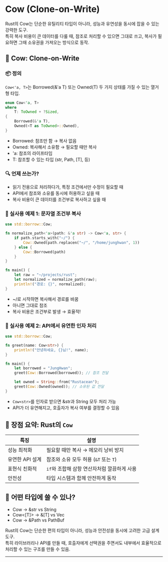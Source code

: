 # Cow (Clone-on-Write)
Rust의 Cow는 단순한 유틸리티 타입이 아니라, 성능과 유연성을 동시에 잡을 수 있는 강력한 도구.  
특히 복사 비용이 큰 데이터를 다룰 때, 참조로 처리할 수 있으면 그대로 쓰고, 복사가 필요하면 그때 소유권을 가져오는 방식으로 동작.

## 🐄 Cow: Clone-on-Write
### 📦 정의
`Cow<'a, T>`는 Borrowed(&'a T) 또는 Owned(T) 두 가지 상태를 가질 수 있는 열거형 타입.
```rust
enum Cow<'a, T>
where
    T: ToOwned + ?Sized,
{
    Borrowed(&'a T),
    Owned(<T as ToOwned>::Owned),
}
```

- Borrowed: 참조만 함 → 복사 없음
- Owned: 복사해서 소유함 → 필요할 때만 복사
- 'a: 참조의 라이프타임
- T: 참조할 수 있는 타입 (str, Path, [T], 등)

### 🔍 언제 쓰는가?
- 읽기 전용으로 처리하다가, 특정 조건에서만 수정이 필요할 때
- API에서 참조와 소유를 동시에 허용하고 싶을 때
- 복사 비용이 큰 데이터를 조건부로 복사하고 싶을 때

### 🧪 실사용 예제 1: 문자열 조건부 복사
```rust
use std::borrow::Cow;

fn normalize_path<'a>(path: &'a str) -> Cow<'a, str> {
    if path.starts_with("~/") {
        Cow::Owned(path.replacen("~/", "/home/junghwan", 1))
    } else {
        Cow::Borrowed(path)
    }
}

fn main() {
    let raw = "~/projects/rust";
    let normalized = normalize_path(raw);
    println!("경로: {}", normalized);
}
```

- ~/로 시작하면 복사해서 경로를 바꿈
- 아니면 그대로 참조
- 복사 비용은 조건부로 발생 → 효율적!

### 🧪 실사용 예제 2: API에서 유연한 인자 처리
```rust
use std::borrow::Cow;

fn greet(name: Cow<str>) {
    println!("안녕하세요, {}님!", name);
}

fn main() {
    let borrowed = "JungHwan";
    greet(Cow::Borrowed(borrowed)); // 참조 전달

    let owned = String::from("Rustacean");
    greet(Cow::Owned(owned)); // 소유된 값 전달
}
```


- `Cow<str>`를 인자로 받으면 &str과 String 모두 처리 가능
- API가 더 유연해지고, 호출자가 복사 여부를 결정할 수 있음

## 🧠 장점 요약: Rust의 `Cow`

| 특징             | 설명                                       |
|------------------|--------------------------------------------|
| 성능 최적화      | 필요할 때만 복사 → 메모리 낭비 방지         |
| 유연한 API 설계  | 참조와 소유 모두 허용 (`&T` 또는 `T`)       |
| 표현식 친화적    | `if`와 조합해 삼항 연산자처럼 깔끔하게 사용 |
| 안전성           | 타입 시스템과 함께 안전하게 동작            |


## 🧩 어떤 타입에 쓸 수 있나?
- Cow<str> → &str vs String
- Cow<[T]> → &[T] vs Vec<T>
- Cow<Path> → &Path vs PathBuf

Rust의 Cow는 단순한 편의 타입이 아니라, 성능과 안전성을 동시에 고려한 고급 설계 도구.  
특히 라이브러리나 API를 만들 때, 호출자에게 선택권을 주면서도 내부에서 효율적으로 처리할 수 있는 구조를 만들 수 있음.

---


